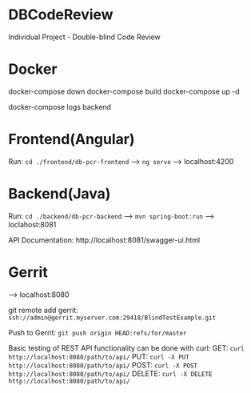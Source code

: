 # DBCodeReview

Individual Project - Double-blind Code Review

# Docker

docker-compose down
docker-compose build
docker-compose up -d

docker-compose logs backend

# Frontend(Angular)

Run: `cd ./frontend/db-pcr-frontend` --> `ng serve` --> localhost:4200

# Backend(Java)

Run: `cd ./backend/db-pcr-backend` --> `mvn spring-boot:run` --> loclahost:8081

API Documentation: http://localhost:8081/swagger-ui.html

# Gerrit

--> localhost:8080

git remote add gerrit: `ssh://admin@gerrit.myserver.com:29418/BlindTestExample.git`

Push to Gerrit: `git push origin HEAD:refs/for/master`

Basic testing of REST API functionality can be done with curl:
GET: `curl http://localhost:8080/path/to/api/`
PUT: `curl -X PUT http://localhost:8080/path/to/api/`
POST: `curl -X POST http://localhost:8080/path/to/api/`
DELETE: `curl -X DELETE http://localhost:8080/path/to/api/`
